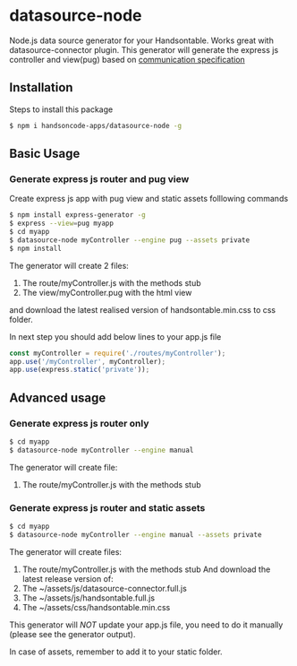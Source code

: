 # datasource-node
Node.js data source generator for your Handsontable. Works great with datasource-connector plugin.
This generator will generate the express js controller and view(pug) based on [communication specification](https://github.com/handsoncode-apps/datasource-connector/tree/master/doc#handsontable-datasource-communication)

## Installation
Steps to install this package

```bash
$ npm i handsoncode-apps/datasource-node -g
```
## Basic Usage 
### Generate express js router and pug view

Create express js app with pug view and static assets folllowing commands 

```bash
$ npm install express-generator -g
$ express --view=pug myapp
$ cd myapp
$ datasource-node myController --engine pug --assets private
$ npm install
```
The generator will  create 2 files: 
1. The route/myController.js with the methods stub
2. The view/myController.pug with the html view

and download the latest realised version of handsontable.min.css to css folder.

In next step you should add below lines to your app.js file

```javascript
const myController = require('./routes/myController');
app.use('/myController', myController);
app.use(express.static('private'));
```        

## Advanced usage
### Generate express js router only

```bash
$ cd myapp
$ datasource-node myController --engine manual
```

The generator will create file: 
1. The route/myController.js with the methods stub

### Generate express js router and static assets

```bash
$ cd myapp
$ datasource-node myController --engine manual --assets private
```

The generator will create files: 
1. The route/myController.js with the methods stub
And download the latest release version of:
1. The ~/assets/js/datasource-connector.full.js 
2. The ~/assets/js/handsontable.full.js 
3. The ~/assets/css/handsontable.min.css 


This generator will *NOT* update your app.js file, you need to do it manually (please see the generator output).  

In case of assets, remember to add it to your static folder.
